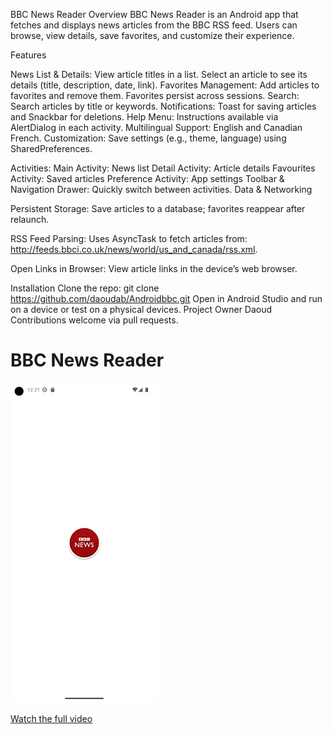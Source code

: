 BBC News Reader Overview BBC News Reader is an Android app that fetches and displays news articles from the BBC RSS feed. Users can browse, view details, save favorites, and customize their experience.

Features

News List & Details: View article titles in a list. Select an article to see its details (title, description, date, link). Favorites Management: Add articles to favorites and remove them. Favorites persist across sessions. Search: Search articles by title or keywords. Notifications: Toast for saving articles and Snackbar for deletions. Help Menu: Instructions available via AlertDialog in each activity. Multilingual Support: English and Canadian French. Customization: Save settings (e.g., theme, language) using SharedPreferences.

Activities: Main Activity: News list Detail Activity: Article details Favourites Activity: Saved articles Preference Activity: App settings Toolbar & Navigation Drawer: Quickly switch between activities. Data & Networking

Persistent Storage: Save articles to a database; favorites reappear after relaunch.

RSS Feed Parsing: Uses AsyncTask to fetch articles from: http://feeds.bbci.co.uk/news/world/us_and_canada/rss.xml.

Open Links in Browser: View article links in the device’s web browser.

Installation Clone the repo: git clone https://github.com/daoudab/Androidbbc.git Open in Android Studio and run on a device or test on a physical devices. Project Owner Daoud Contributions welcome via pull requests.

# BBC News Reader

![Video Preview](https://raw.githubusercontent.com/daoudab/Androidbbc/master/ezgif-2-3fb41d7a9a.gif)

[Watch the full video](https://raw.githubusercontent.com/daoudab/Androidbbc/master/WhatsApp%20Video%202025-01-24%20at%2010.08.34%20AM.mp4)



